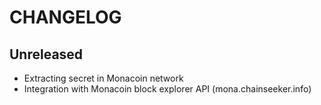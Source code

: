 # CHANGELOG

## Unreleased

* Extracting secret in Monacoin network
* Integration with Monacoin block explorer API (mona.chainseeker.info)
